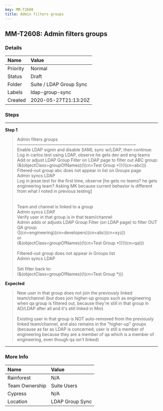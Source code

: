 ```yaml
---
key: MM-T2608
title: Admin filters groups
---
```


## MM-T2608: Admin filters groups

### Details

| Name     | Value                   |
| :------- | :---------------------- |
| Priority | Normal                  |
| Status   | Draft                   |
| Folder   | Suite / LDAP Group Sync |
| Labels   | ldap-group-sync         |
| Created  | 2020-05-27T21:13:20Z    |

### Steps

<hr/>

**Step 1**

> <article>Admin filters groups<br />&mdash;&mdash;&mdash;&mdash;&mdash;&mdash;&mdash;&mdash;&mdash;&mdash;&mdash;&mdash;&mdash;&mdash;&mdash;&mdash;&mdash;&mdash;&mdash;&mdash;&mdash;&mdash;&mdash;&mdash;&mdash;&mdash;&mdash;&mdash;<br />Enable LDAP signin and disable SAML sync w/LDAP, then continue:<br />Log in carlos.test using LDAP, observe he gets dev and eng teams<br />Add or adjust LDAP Group Filter on LDAP page to filter out ABC group:<br />(&amp;(objectClass=groupOfNames)(!(cn=Test Group *))(!(cn=abc)))<br />Filtered-out group abc does not appear in list on Groups page<br />Admin syncs LDAP<br />Log in jesse.test for the first time, observe [he gets no teams? he gets engineering team? Asking MK because current behavior is different from what I noted in previous testing]<br /><br /><br />Team and channel is linked to a group<br />Admin syncs LDAP<br />Verify user in that group is in that team/channel<br />Admin adds or adjusts LDAP Group Filter (on LDAP page) to filter OUT QA group:<br />(|(cn=engineering)(cn=developers)(cn=abc)(cn=xyz))<br />or<br />(&amp;(objectClass=groupOfNames)(!(cn=Test Group *))(!(cn=qa)))<br /><br />Filtered-out group does not appear in Groups list<br />Admin syncs LDAP<br /><br />Set filter back to:<br />(&amp;(objectClass=groupOfNames)(!(cn=Test Group *)))</article>

**Expected**

> <article>New user in that group does not join the previously linked team/channel (but does join higher-up groups such as engineering when qa group is filtered out, because they're still in that group in AD/LDAP after all and it's still linked in Mm)<br /><br />Existing user in that group is NOT auto-removed from the previously linked team/channel, and also remains in the &quot;higher-up&quot; groups (because as far as LDAP is concerned, user is still a member of engineering because they are a member of qa which is a member of engineering, even though qa isn't linked)</article>

<hr/>

### More Info

| Name           | Value           |
| :------------- | :-------------- |
| Rainforest     | N/A             |
| Team Ownership | Suite Users     |
| Cypress        | N/A             |
| Location       | LDAP Group Sync |
